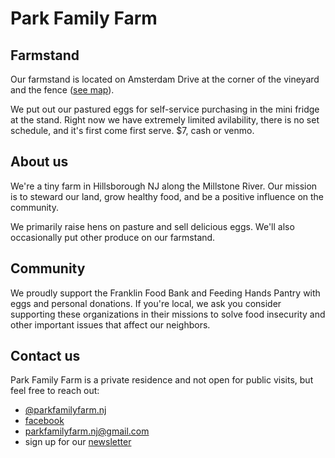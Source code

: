# Park Family Farm

## Farmstand
Our farmstand is located on Amsterdam Drive at the corner of the vineyard and the fence ([see map](https://www.google.com/maps/place/Park+Family+Farm+Farmstand/@40.4666451,-74.5904423,15.98z/data=!4m6!3m5!1s0x2cbfc77a6621bd3d:0xfcccc0734c14bc36!8m2!3d40.4684588!4d-74.5844848!16s%2Fg%2F11sppb7c1r?entry=ttu)).

We put out our pastured eggs for self-service purchasing in the mini fridge at the stand. Right now we have extremely limited avilability, there is no set schedule, and it's first come first serve. $7, cash or venmo.


## About us
We're a tiny farm in Hillsborough NJ along the Millstone River. Our mission is to steward our land, grow healthy food, and be a positive influence on the community.

We primarily raise hens on pasture and sell delicious eggs. We'll also occasionally put other produce on our farmstand.

## Community
We proudly support the Franklin Food Bank and Feeding Hands Pantry with eggs and personal donations. If you're local, we ask you consider supporting these organizations in their missions to solve food insecurity and other important issues that affect our neighbors. 


## Contact us
Park Family Farm is a private residence and not open for public visits, but feel free to reach out:

* [@parkfamilyfarm.nj](https://instagram.com/parkfamilyfarm.nj)
* [facebook](https://www.facebook.com/parkfamilyfarm.nj/)
* parkfamilyfarm.nj@gmail.com
* sign up for our [newsletter]([url](https://docs.google.com/forms/d/19ashIpIDlGjL8CdEhBNxvrmADyDH4j0qUlkM0Ztj6jw/)https://docs.google.com/forms/d/19ashIpIDlGjL8CdEhBNxvrmADyDH4j0qUlkM0Ztj6jw/)


